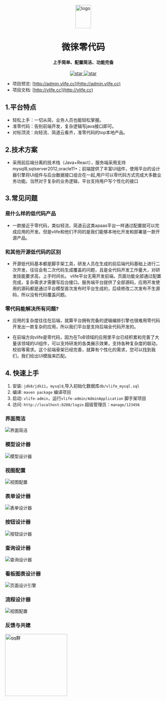 <p align="center">
	<img alt="logo" src="https://gitee.com/wwwlike/vlife/raw/master/docs/static/logo1.jpg" width="50" height="75">
</p>
<h1 align="center">微徕零代码</h1>
<h4 align="center">上手简单、配置简洁、功能完备</h4>
<p align="center">
    <a href="https://gitee.com/wwwlike/vlife" target="_blank">
      <img src="https://gitee.com/wwwlike/vlife/badge/star.svg?theme=dark" alt="star" />
    </a>
    <a href="https://gitee.com/wwwlike/vlife" target="_blank">
      <img src="https://gitee.com/wwwlike/vlife/badge/fork.svg?theme=dark" alt="star" />
    </a>
</p>

- 项目预览:   [http://admin.vlife.cc](http://admin.vlife.cc)
- 项目文档:   [http://vlife.cc](http://vlife.cc)

## 1.平台特点
- 轻松上手：一切从简，业务人员也能轻松掌握。
- 准零代码：告别前端开发，复杂逻辑写java接口即可。
- 对标顶流：向轻流、简道云看齐，准零代码的top本地产品。

## 2.技术方案
- 采用前后端分离的技术栈（Java+React），服务端采用支持mysql8,sqlserver2012,oracle11+；前端提供了丰富UI组件，使用平台的设计器引擎将UI组件与后台数据接口组合在一起,用户可以零代码方式完成大多数业务功能。当然对于复杂的业务逻辑，平台支持用户写个性化的接口

## 3.常见问题
### 是什么样的低代码产品
- 一款接近于零代码，类似轻流，简道云这类apaas平台一样通过配置就可以完成应用的开发。但是vlife和他们不同的是我们能够本地化开发和部署是一款开源产品。

### 和其他开源低代码的区别
- 开源低代码基本都是脚手架工具，研发人员在生成的前后端代码基础上进行二次开发，往往会有二次代码生成覆盖的问题，且是全代码开发工作量大，对研发技能要求高，上手时间长。
vlife平台无需开发前端，页面功能全部通过配置完成，复杂需求才需要写后台接口。服务端平台提供了全部源码，应用开发使用的源码都是通过平台模型首次发布时平台生成的，后续修改二次发布不生源码，所以没有代码覆盖问题。

### 零代码能解决所有问题?
- 应用的复杂度往往在后端，就算平台拥有完备的逻辑编排引擎也很难用零代码开发出一款复杂的应用，所以我们平台是支持后端全代码开发的。

- 在前端方向vlife是零代码，因为在ToB领域的应用里平台已经积累和完善了大量该领域的UI组件，可以支持研发的各类展示效果，支持各种复杂度的联动，校验等需求。这个前端骨架已经完善，就算有个性化的需求，您可以找到我们，我们给出UI模版来匹配。



## 4. 快速上手
1. 安装: `jdk8/jdk11`，`mysql8`,导入初始化数据库`db/vlife_mysql.sql`
2. 编译: `maven package` 编译项目 
3. 启动: `vlife-admin`，运行`vlife-admin/AdminApplication` 脚手架项目
4. 访问: `http://localhost:8288/login` 超级管理员：`manage/123456`


### 界面简洁
![界面简洁](https://gitee.com/wwwlike/vlife/raw/master/docs/static/product1.png)
### 模型设计器
![模型设计器](https://gitee.com/wwwlike/vlife/raw/master/docs/static/modelDesign.png)
### 视图配置
![视图配置](https://gitee.com/wwwlike/vlife/raw/master/docs/static/tableDesign.png)
### 表单设计器
![表单设计器](https://gitee.com/wwwlike/vlife/raw/master/docs/static/formDesign.png)
### 按钮设计器
![按钮设计器](https://gitee.com/wwwlike/vlife/raw/master/docs/static/buttonDesign.png)
### 查询设计器
![查询设计器](https://gitee.com/wwwlike/vlife/raw/master/docs/static/condition.png)
### 看板图表设计器
![页面设计引擎](https://gitee.com/wwwlike/vlife/raw/master/docs/static/pageDesign.png)
### 流程设计器
![视图配置](https://gitee.com/wwwlike/vlife/raw/master/docs/static/flow.png)


### 反馈与共建

<div >
    <div style="display: inline-block;width:200px">
      <img style="width: 200px; height: 200px;" src="https://gitee.com/wwwlike/vlife/raw/master//docs/static/qqq.png" alt="qq群">
    </div>
</div>
